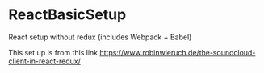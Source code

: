 # ReactBasicSetup
React setup without redux (includes Webpack + Babel)

This set up is from this link
https://www.robinwieruch.de/the-soundcloud-client-in-react-redux/
